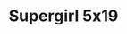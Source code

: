 ---
layout: episodios
title: "Supergirl 5x19"
url_serie_padre: 'supergirl/temporada-5'
category: 'series'
capitulo: 'yes'
anio: '2019'
prev: 'capitulo-18'
proximo: ''
sandbox: allow-same-origin allow-forms
idioma: 'Subtitulado'
calidad: 'Full HD'
fuente: 'cueva'
reproductores_otros: ["https://gdriveplayer.me/embed2.php?link=xpy6vi495w3%252BVSPJxGlQNw4Nbv3zU7CJjQ7RN9%252FlpKQFjQ9WYe0pcKnbrUjthB5vhBvKWlsaB72LqSmvGbJtwGjr7PTRXZ57FU9T57o%252FxG0fZmtd%252F5x4D9T7GeshfDnzspuBjWHbB4QUy0zOmcLJ1lPb75RiUc6VlDzBzFa4wK4d7zmAm%252BYRCoiOADYQlLO3pGGgMqgVie%252Bc%252BB4OAYHw%252F7","Subtitulado","https://player.premiumstream.live/player.php?id=NDY0MQ&sub=","Subtitulado","https://mstream.press/cmqyqrgktjhe","Subtitulado","https://jawcloud.co/embed-7maydyeirxqp.html","Subtitulado"]
reproductores_fembed: ["https://feurl.com/v/6756pi00kq3r86m","Subtitulado","https://fembed.live/v/lne73tnn0wd18-6?hls4=yes","Subtitulado","https://streamtape.com/e/VdkR79M443TKVK4/S4p3.S05E19.m720p.Vose_%282%29.mp4","Subtitulado"]
reproductor: fembed
clasificacion: '+5'
tags:
- Ciencia-Ficcion
---